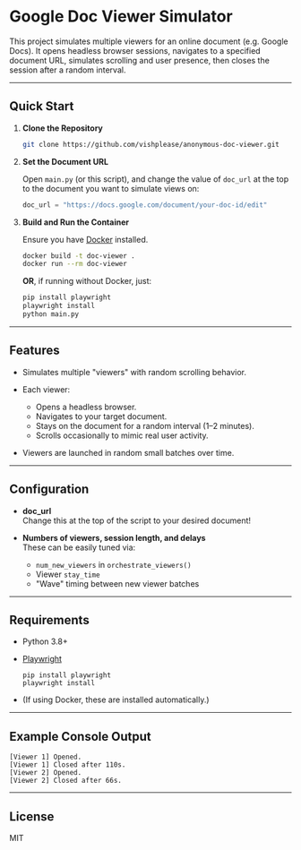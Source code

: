 # Google Doc Viewer Simulator

This project simulates multiple viewers for an online document (e.g. Google Docs). It opens headless browser sessions, navigates to a specified document URL, simulates scrolling and user presence, then closes the session after a random interval.

---

## Quick Start

1. **Clone the Repository**

   ```bash
   git clone https://github.com/vishplease/anonymous-doc-viewer.git
   ```

2. **Set the Document URL**

   Open `main.py` (or this script), and change the value of `doc_url` at the top to the document you want to simulate views on:

   ```python
   doc_url = "https://docs.google.com/document/your-doc-id/edit"
   ```

3. **Build and Run the Container**

   Ensure you have [Docker](https://docs.docker.com/get-docker/) installed.

   ```bash
   docker build -t doc-viewer .
   docker run --rm doc-viewer
   ```

   **OR**, if running without Docker, just:

   ```bash
   pip install playwright
   playwright install
   python main.py
   ```

---

## Features

- Simulates multiple "viewers" with random scrolling behavior.
- Each viewer:
    - Opens a headless browser.
    - Navigates to your target document.
    - Stays on the document for a random interval (1–2 minutes).
    - Scrolls occasionally to mimic real user activity.

- Viewers are launched in random small batches over time.

---

## Configuration

- **doc_url**  
  Change this at the top of the script to your desired document!

- **Numbers of viewers, session length, and delays**  
  These can be easily tuned via:
  - `num_new_viewers` in `orchestrate_viewers()`
  - Viewer `stay_time`
  - "Wave" timing between new viewer batches

---

## Requirements

- Python 3.8+
- [Playwright](https://playwright.dev/python/)

  ```
  pip install playwright
  playwright install
  ```

- (If using Docker, these are installed automatically.)

---

## Example Console Output

```
[Viewer 1] Opened.
[Viewer 1] Closed after 110s.
[Viewer 2] Opened.
[Viewer 2] Closed after 66s.
```

---

## License

MIT
